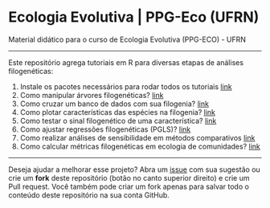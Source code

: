# Ecologia Evolutiva | PPG-Eco (UFRN)

Material didático para o curso de Ecologia Evolutiva (PPG-ECO) - UFRN

--------------------------------------------------------------------------------

Este repositório agrega tutoriais em R para diversas etapas de análises
filogenéticas:

1. Instale os pacotes necessários para rodar todos os tutoriais [link](https://github.com/paternogbc/EcologiaEvolutiva-UFRN/blob/master/R/1_pacotes_necessarios.R)
2. Como manipular árvores filogenéticas? [link](https://github.com/paternogbc/EcologiaEvolutiva-UFRN/blob/master/R/2_manipular_arvores_filogeneticas.R)
3. Como cruzar um banco de dados com sua filogenia? [link]()
4. Como plotar características das espécies na filogenia? [link]()
5. Como testar o sinal filogenético de uma característica? [link]()
6. Como ajustar regressões filogenéticas (PGLS)? [link]()
7. Como realizar análises de sensibilidade em métodos comparativos [link]()
8. Como calcular métricas filogenéticas em ecologia de comunidades? [link]()

--------------------------------------------------------------------------------

Deseja ajudar a melhorar esse projeto? Abra um [issue](https://github.com/paternogbc/EcologiaEvolutiva-UFRN/issues/new) com sua sugestão ou
crie um __fork__ deste repositório (botão no canto superior direito) e 
crie um Pull request. Você também pode criar um fork apenas para salvar todo o conteúdo deste repositório na sua conta GitHub.
